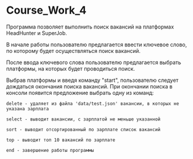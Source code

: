 # Course_Work_4
Программа позволяет выполнить поиск вакансий на платформах HeadHunter и SuperJob.

В начале работы пользователю предлагается ввести ключевое слово, по которому будет осуществляться поиск вакансий.

После ввода ключевого слова пользователю предлагается выбрать платформы, на которых будет проводиться поиск.

Выбрав платформы и введя команду "start", пользователю следует дождаться окончания поиска вакансий. При окончании поиска в консоли появится предложение выбрать одну из команд:

    delete - удаляет из файла 'data/test.json' вакансии, в которых не указана зарплата
    
    select - выводит вакансии, с зарплатой не меньше указанной
    
    sort - выводит отсортированный по зарплате список вакансий
    
    top - выводит топ 10 вакансий по зарплате
    
    end - завершение работы программы